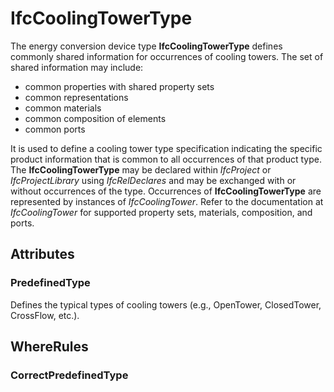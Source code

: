 # IfcCoolingTowerType

The energy conversion device type **IfcCoolingTowerType** defines commonly shared information for occurrences of cooling towers. The set of shared information may include:

* common properties with shared property sets
* common representations
* common materials
* common composition of elements
* common ports

It is used to define a cooling tower type specification indicating the specific product information that is common to all occurrences of that product type. The **IfcCoolingTowerType** may be declared within _IfcProject_ or _IfcProjectLibrary_ using _IfcRelDeclares_ and may be exchanged with or without occurrences of the type. Occurrences of **IfcCoolingTowerType** are represented by instances of _IfcCoolingTower_. Refer to the documentation at _IfcCoolingTower_ for supported property sets, materials, composition, and ports.

## Attributes

### PredefinedType
Defines the typical types of cooling towers (e.g., OpenTower, ClosedTower, CrossFlow, etc.).

## WhereRules

### CorrectPredefinedType

